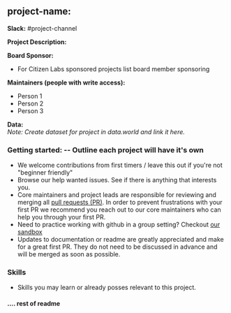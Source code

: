 ## project-name:

**Slack:** #project-channel

**Project Description:**

**Board Sponsor:**
* For Citizen Labs sponsored projects list board member sponsoring

**Maintainers (people with write access):**
* Person 1
* Person 2
* Person 3

**Data:**  
_Note: Create dataset for project in data.world and link it here._


### Getting started:  -- Outline each project will have it's own
* We welcome contributions from first timers / leave this out if you're not "beginner friendly"
* Browse our help wanted issues. See if there is anything that interests you.
* Core maintainers and project leads are responsible for reviewing and merging all [pull requests (PR)](https://help.github.com/articles/about-pull-requests/). In order to prevent frustrations with your first PR we recommend you reach out to our core maintainers who can help you through your first PR.
* Need to practice working with github in a group setting? Checkout [our sandbox](https://github.com/citizenlabsgr/open-lab)
* Updates to documentation or readme are greatly appreciated and make for a great first PR. They do not need to be discussed in advance and will be merged as soon as possible.


### Skills
* Skills you may learn or already posses relevant to this project.


#### .... rest of readme
